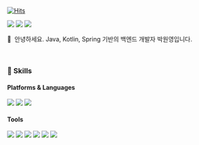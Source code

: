 [![Hits](https://hits.seeyoufarm.com/api/count/incr/badge.svg?url=https%3A%2F%2Fgithub.com%2Fbinary-park&count_bg=%2379C83D&title_bg=%23555555&icon=&icon_color=%23E7E7E7&title=hits&edge_flat=false)](https://hits.seeyoufarm.com)    
<p>
  <a href="https://wyparks2.notion.site/Blog-74a594bf14344c3cb7fc091ab5fdb57c" target="_blank"><img src="https://img.shields.io/badge/Blog-DD0B78?style=flat-square&logo=GitHub%20Sponsors&logoColor=white"/></a>
  <a href="mailto:wyparks2@gmail.com" target="_blank"><img src="https://img.shields.io/badge/wyparks2@gmail.com-EA4335?style=flat-square&logo=Gmail&logoColor=white"/></a>
  <a href="https://www.linkedin.com/in/binary-park" target="_blank"><img src="https://img.shields.io/badge/LinkedIn-0A66C2?style=flat-square&logo=Linkedin&logoColor=white"/></a>
</p>

<p>
  👋&nbsp; 안녕하세요. Java, Kotlin, Spring 기반의 백엔드 개발자 박원영입니다.
</p>

<br>

### 💪 Skills
#### Platforms & Languages
<p>
  <img src="https://img.shields.io/badge/Kotlin-7F52FF?style=flat-square&logo=Kotlin&logoColor=white"/>
  <img src="https://img.shields.io/badge/Java-007396?style=flat-square&logo=Java&logoColor=white"/>
  <img src="https://img.shields.io/badge/Spring-6DB33F?style=flat-square&logo=Spring&logoColor=white"/>
</p>

#### Tools
<p>
    <img src="https://img.shields.io/badge/ApacheKafka-231F20?style=flat-square&logo=ApacheKafka&logoColor=white"/>
    <img src="https://img.shields.io/badge/MongoDB-47A248?style=flat-square&logo=MongoDB&logoColor=white"/>
    <img src="https://img.shields.io/badge/MariaDB-003545?style=flat-square&logo=MariaDB&logoColor=white"/>
    <img src="https://img.shields.io/badge/Redis-DC382D?style=flat-square&logo=Redis&logoColor=white"/>
    <img src="https://img.shields.io/badge/IntelliJIDEA-000000?style=flat-square&logo=IntelliJIDEA&logoColor=white"/>
    <img src="https://img.shields.io/badge/Git-F05032?style=flat-square&logo=Git&logoColor=white"/>
</p>
           
